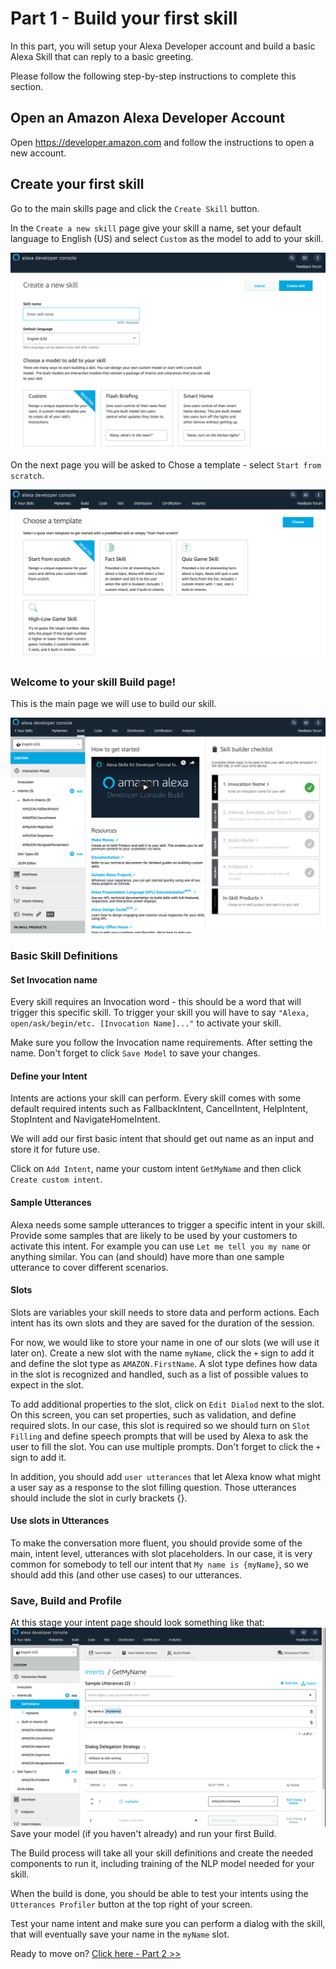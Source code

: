 # Part 1 - Build your first skill
In this part, you will setup your Alexa Developer account and build a basic Alexa Skill that can reply to a basic greeting.

Please follow the following step-by-step instructions to complete this section.

## Open an Amazon Alexa Developer Account
Open https://developer.amazon.com and follow the instructions to open a new account.

## Create your first skill
Go to the main skills page and click the ```Create Skill``` button.

In the ```Create a new skill``` page give your skill a name, set your default language to English (US) and select ```Custom``` as the model to add to your skill.

![Create New Skill](screenshots/Screen1.png)

On the next page you will be asked to Chose a template - select ```Start from scratch```.

![Choose Template](screenshots/Screen2.png)

### Welcome to your skill Build page!
This is the main page we will use to build our skill.

![Skill Editor](screenshots/Screen3.png)

### Basic Skill Definitions
#### Set Invocation name
Every skill requires an Invocation word - this should be a word that will trigger this specific skill. To trigger your skill you will have to say ```"Alexa, open/ask/begin/etc. [Invocation Name]..."``` to activate your skill.

Make sure you follow the Invocation name requirements.
After setting the name. Don't forget to click ```Save Model``` to save your changes.

#### Define your Intent
Intents are actions your skill can perform. Every skill comes with some default required intents such as FallbackIntent, CancelIntent, HelpIntent, StopIntent and NavigateHomeIntent.

We will add our first basic intent that should get out name as an input and store it for future use.

Click on ```Add Intent```, name your custom intent ```GetMyName``` and then click ```Create custom intent```.

#### Sample Utterances
Alexa needs some sample utterances to trigger a specific intent in your skill. Provide some samples that are likely to be used by your customers to activate this intent. For example you can use ```Let me tell you my name``` or anything similar. You can (and should) have more than one sample utterance to cover different scenarios.

#### Slots
Slots are variables your skill needs to store data and perform actions. Each intent has its own slots and they are saved for the duration of the session.

For now, we would like to store your name in one of our slots (we will use it later on). Create a new slot with the name ```myName```, click the ```+``` sign to add it and define the slot type as ```AMAZON.FirstName```. A slot type defines how data in the slot is recognized and handled, such as a list of possible values to expect in the slot.

To add additional properties to the slot, click on ```Edit Dialod``` next to the slot. On this screen, you can set properties, such as validation, and define required slots. In our case, this slot is required so we should turn on ```Slot Filling``` and define speech prompts that will be used by Alexa to ask the user to fill the slot. You can use multiple prompts. Don't forget to click the ```+``` sign to add it.

In addition, you should add ```user utterances``` that let Alexa know what might a user say as a response to the slot filling question. Those utterances should include the slot in curly brackets {}.

#### Use slots in Utterances
To make the conversation more fluent, you should provide some of the main, intent level, utterances with slot placeholders. In our case, it is very common for somebody to tell our intent that ```My name is {myName}```, so we should add this (and other use cases) to our utterances.

### Save, Build and Profile
At this stage your intent page should look something like that:
![Intent Editor](screenshots/Screen4.png)
Save your model (if you haven't already) and run your first Build.

The Build process will take all your skill definitions and create the needed components to run it, including training of the NLP model needed for your skill.

When the build is done, you should be able to test your intents using the ```Utterances Profiler``` button at the top right of your screen.

Test your name intent and make sure you can perform a dialog with the skill, that will eventually save your name in the ```myName``` slot.

Ready to move on? [Click here - Part 2 >>](SMSDictationSkill.md)
